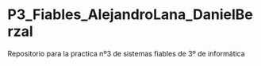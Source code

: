 # P3_Fiables_AlejandroLana_DanielBerzal
Repositorio para la practica nº3 de sistemas fiables de 3º de informática
